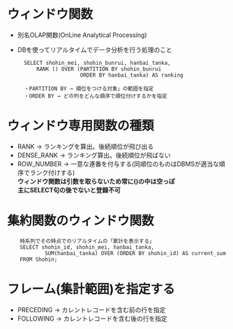 # ウィンドウ関数
- 別名OLAP関数(OnLine Analytical Processing)
- DBを使ってリアルタイムでデータ分析を行う処理のこと

        SELECT shohin_mei, shohin_bunrui, hanbai_tanka,
            RANK () OVER (PARTITION BY shohin_bunrui
                          ORDER BY hanbai_tanka) AS ranking
        
        ・PARTITION BY → 順位をつける対象」の範囲を指定
        ・ORDER BY → どの列をどんな順序で順位付けするかを指定

# ウィンドウ専用関数の種類
- RANK → ランキングを算出。後続順位が飛び出る
- DENSE_RANK → ランキング算出。後続順位が飛ばない
- ROW_NUMBER → 一意な連番を付与する(同順位のものはDBMSが適当な順序でランク付けする)  
**ウィンドウ関数は引数を取らないため常に()の中は空っぽ**  
**主にSELECT句の後でないと登録不可**

# 集約関数のウィンドウ関数

        時系列でその時点でのリアルタイムの「累計を表示する」
        SELECT shohin_id, shohin_mei, hanbai_tanka,
                SUM(hanbai_tanka) OVER (ORDER BY shohin_id) AS current_sum
        FROM Shohin;

# フレーム(集計範囲)を指定する
- PRECEDING → カレントレコードを含む前の行を指定
- FOLLOWING → カレントレコードを含む後の行を指定
